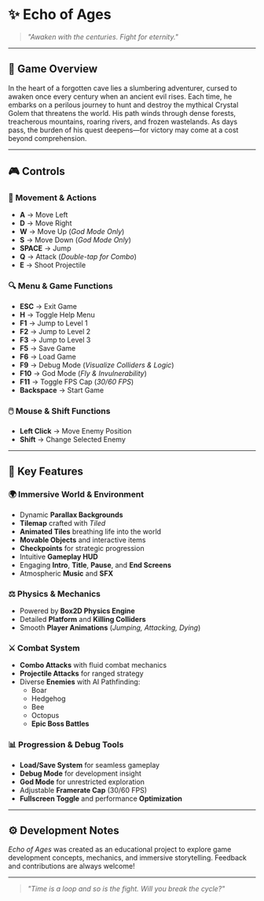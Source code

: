 # ✨ Echo of Ages

> *"Awaken with the centuries. Fight for eternity."*

---

## 📜 Game Overview

In the heart of a forgotten cave lies a slumbering adventurer, cursed to awaken once every century when an ancient evil rises. Each time, he embarks on a perilous journey to hunt and destroy the mythical Crystal Golem that threatens the world. His path winds through dense forests, treacherous mountains, roaring rivers, and frozen wastelands. As days pass, the burden of his quest deepens—for victory may come at a cost beyond comprehension.

---

## 🎮 Controls

### 🏃 Movement & Actions
- **A** → Move Left  
- **D** → Move Right  
- **W** → Move Up (*God Mode Only*)  
- **S** → Move Down (*God Mode Only*)  
- **SPACE** → Jump  
- **Q** → Attack (*Double-tap for Combo*)  
- **E** → Shoot Projectile  

### 🔍 Menu & Game Functions
- **ESC** → Exit Game  
- **H** → Toggle Help Menu  
- **F1** → Jump to Level 1  
- **F2** → Jump to Level 2  
- **F3** → Jump to Level 3  
- **F5** → Save Game  
- **F6** → Load Game  
- **F9** → Debug Mode (*Visualize Colliders & Logic*)  
- **F10** → God Mode (*Fly & Invulnerability*)  
- **F11** → Toggle FPS Cap (*30/60 FPS*)  
- **Backspace** → Start Game  

### 🖱️ Mouse & Shift Functions
- **Left Click** → Move Enemy Position  
- **Shift** → Change Selected Enemy  

---

## 🌟 Key Features

### 🌍 Immersive World & Environment
- Dynamic **Parallax Backgrounds**  
- **Tilemap** crafted with *Tiled*  
- **Animated Tiles** breathing life into the world  
- **Movable Objects** and interactive items  
- **Checkpoints** for strategic progression  
- Intuitive **Gameplay HUD**  
- Engaging **Intro**, **Title**, **Pause**, and **End Screens**  
- Atmospheric **Music** and **SFX**  

### ⚖️ Physics & Mechanics
- Powered by **Box2D Physics Engine**  
- Detailed **Platform** and **Killing Colliders**  
- Smooth **Player Animations** (*Jumping, Attacking, Dying*)  

### ⚔️ Combat System
- **Combo Attacks** with fluid combat mechanics  
- **Projectile Attacks** for ranged strategy  
- Diverse **Enemies** with AI Pathfinding:  
  - Boar  
  - Hedgehog  
  - Bee  
  - Octopus  
  - **Epic Boss Battles**  

### 📊 Progression & Debug Tools
- **Load/Save System** for seamless gameplay  
- **Debug Mode** for development insight  
- **God Mode** for unrestricted exploration  
- Adjustable **Framerate Cap** (30/60 FPS)  
- **Fullscreen Toggle** and performance **Optimization**  

---

## ⚙️ Development Notes

*Echo of Ages* was created as an educational project to explore game development concepts, mechanics, and immersive storytelling. Feedback and contributions are always welcome!

---

> *"Time is a loop and so is the fight. Will you break the cycle?"*
